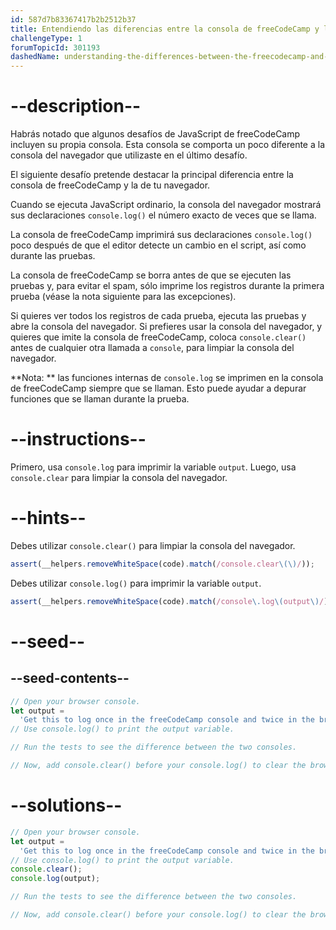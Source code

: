 ```yaml
---
id: 587d7b83367417b2b2512b37
title: Entendiendo las diferencias entre la consola de freeCodeCamp y la del navegador
challengeType: 1
forumTopicId: 301193
dashedName: understanding-the-differences-between-the-freecodecamp-and-browser-console
---
```


# --description--

Habrás notado que algunos desafíos de JavaScript de freeCodeCamp incluyen su propia consola. Esta consola se comporta un poco diferente a la consola del navegador que utilizaste en el último desafío.

El siguiente desafío pretende destacar la principal diferencia entre la consola de freeCodeCamp y la de tu navegador.

Cuando se ejecuta JavaScript ordinario, la consola del navegador mostrará sus declaraciones `console.log()` el número exacto de veces que se llama.

La consola de freeCodeCamp imprimirá sus declaraciones `console.log()` poco después de que el editor detecte un cambio en el script, así como durante las pruebas.

La consola de freeCodeCamp se borra antes de que se ejecuten las pruebas y, para evitar el spam, sólo imprime los registros durante la primera prueba (véase la nota siguiente para las excepciones).

Si quieres ver todos los registros de cada prueba, ejecuta las pruebas y abre la consola del navegador. Si prefieres usar la consola del navegador, y quieres que imite la consola de freeCodeCamp, coloca `console.clear()` antes de cualquier otra llamada a `console`, para limpiar la consola del navegador.

**Nota: ** las funciones internas de `console.log` se imprimen en la consola de freeCodeCamp siempre que se llaman. Esto puede ayudar a depurar funciones que se llaman durante la prueba.

# --instructions--

Primero, usa `console.log` para imprimir la variable `output`. Luego, usa `console.clear` para limpiar la consola del navegador.

# --hints--

Debes utilizar `console.clear()` para limpiar la consola del navegador.

```js
assert(__helpers.removeWhiteSpace(code).match(/console.clear\(\)/));
```

Debes utilizar `console.log()` para imprimir la variable `output`.

```js
assert(__helpers.removeWhiteSpace(code).match(/console\.log\(output\)/));
```

# --seed--

## --seed-contents--

```js
// Open your browser console.
let output =
  'Get this to log once in the freeCodeCamp console and twice in the browser console';
// Use console.log() to print the output variable.

// Run the tests to see the difference between the two consoles.

// Now, add console.clear() before your console.log() to clear the browser console, and pass the tests.
```

# --solutions--

```js
// Open your browser console.
let output =
  'Get this to log once in the freeCodeCamp console and twice in the browser console';
// Use console.log() to print the output variable.
console.clear();
console.log(output);

// Run the tests to see the difference between the two consoles.

// Now, add console.clear() before your console.log() to clear the browser console, and pass the tests.
```
